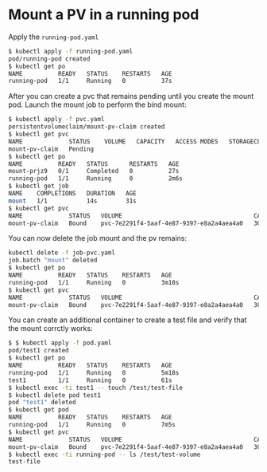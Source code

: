 # Mount a PV in a running pod
Apply the `running-pod.yaml`
```bash
$ kubectl apply -f running-pod.yaml
pod/running-pod created
$ kubectl get po
NAME          READY   STATUS    RESTARTS   AGE
running-pod   1/1     Running   0          37s
```
After you can create a pvc that remains pending until you create the mount pod.
Launch the mount job to perform the bind mount:
```bash
$ kubectl apply -f pvc.yaml 
persistentvolumeclaim/mount-pv-claim created
$ kubectl get pvc
NAME             STATUS    VOLUME   CAPACITY   ACCESS MODES   STORAGECLASS   AGE
mount-pv-claim   Pending 
$ kubectl get po
NAME          READY   STATUS      RESTARTS   AGE
mount-prjz9   0/1     Completed   0          27s
running-pod   1/1     Running     0          2m6s
$ kubectl get job
NAME    COMPLETIONS   DURATION   AGE
mount   1/1           14s        31s
$ kubectl get pvc
NAME             STATUS   VOLUME                                     CAPACITY   ACCESS MODES   STORAGECLASS   AGE
mount-pv-claim   Bound    pvc-7e2291f4-5aaf-4e87-9397-e8a2a4aea4a0   300Mi      RWO            standard       76s
```
You can now delete the job mount and the pv remains:
```bash
kubectl delete -f job-pvc.yaml 
job.batch "mount" deleted
$ kubectl get po
NAME          READY   STATUS    RESTARTS   AGE
running-pod   1/1     Running   0          3m10s
$ kubectl get pvc
NAME             STATUS   VOLUME                                     CAPACITY   ACCESS MODES   STORAGECLASS   AGE
mount-pv-claim   Bound    pvc-7e2291f4-5aaf-4e87-9397-e8a2a4aea4a0   300Mi      RWO            standard       2m13s
```

You can create an additional container to create a test file and verify that the mount corrctly works:
```bash
$ $ kubectl apply -f pod.yaml 
pod/test1 created
$ kubectl get po
NAME          READY   STATUS    RESTARTS   AGE
running-pod   1/1     Running   0          5m18s
test1         1/1     Running   0          61s
$ kubectl exec -ti test1 -- touch /test/test-file
$ kubectl delete pod test1
pod "test1" deleted
$ kubectl get pod
NAME          READY   STATUS    RESTARTS   AGE
running-pod   1/1     Running   0          7m5s
$ kubectl get pvc
NAME             STATUS   VOLUME                                     CAPACITY   ACCESS MODES   STORAGECLASS   AGE
mount-pv-claim   Bound    pvc-7e2291f4-5aaf-4e87-9397-e8a2a4aea4a0   300Mi      RWO            standard       6m21s
$ kubectl exec -ti running-pod -- ls /test/test-volume
test-file
```
